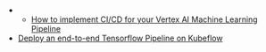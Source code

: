 - - [How to implement CI/CD for your Vertex AI Machine Learning Pipeline](https://medium.com/google-cloud/how-to-implement-ci-cd-for-your-vertex-ai-pipeline-27963bead8bd)
- [Deploy an end-to-end Tensorflow Pipeline on Kubeflow](https://blog.searce.com/deploy-an-end-to-end-tensorflow-pipeline-on-kubeflow-688f769a4698)
